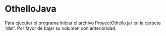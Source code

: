 # OthelloJava

Para ejecutar el programa iniciar el archivo ProyectOthello.jar en la carpeta 'dist'. Por favor de bajar su volumen con anterioridad.
